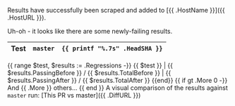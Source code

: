 Results have successfully been scraped and added to [{{ .HostName }}]({{ .HostURL }}).

Uh-oh - it looks like there are some newly-failing results.

Test | `master` | `{{ printf "%.7s" .HeadSHA }}`
--- | --- | ---
{{ range $test, $results := .Regressions -}}
{{ $test }} | {{ $results.PassingBefore }} / {{ $results.TotalBefore }} | {{ $results.PassingAfter }} / {{ $results.TotalAfter }}
{{end}}
{{ if gt .More 0 -}}
And {{ .More }} others...
{{ end }}
A visual comparison of the results against `master` run:
[This PR vs master]({{ .DiffURL }})
